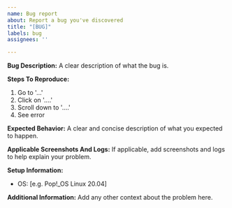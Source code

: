 ```yaml
---
name: Bug report
about: Report a bug you've discovered
title: "[BUG]"
labels: bug
assignees: ''

---
```


**Bug Description:**
A clear description of what the bug is.

**Steps To Reproduce:**
1. Go to '...'
2. Click on '....'
3. Scroll down to '....'
4. See error

**Expected Behavior:**
A clear and concise description of what you expected to happen.

**Applicable Screenshots And Logs:**
If applicable, add screenshots and logs to help explain your problem.

**Setup Information:**
- OS: [e.g. Pop!_OS Linux 20.04]

**Additional Information:**
Add any other context about the problem here.

